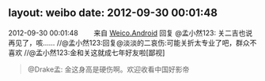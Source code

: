 layout: weibo
date: 2012-09-30 00:01:48
---
2012-09-30 00:01:48  &nbsp;&nbsp;&nbsp;&nbsp;&nbsp;&nbsp; 来自 <a href="http://app.weibo.com/t/feed/l4RWD" rel="nofollow">Weico.Android</a>
回复 @孟小然123: 关二吉也说再见了，咳…… //@孟小然123:回复@淡淡的二哀伤:可能关折太专业了吧，群众不喜欢 //@孟小然123:金和关这就成七年好友啦[鄙视]
>  @Drake孟: 金这身高是硬伤啊。欢迎收看中国好影帝 ​​​
